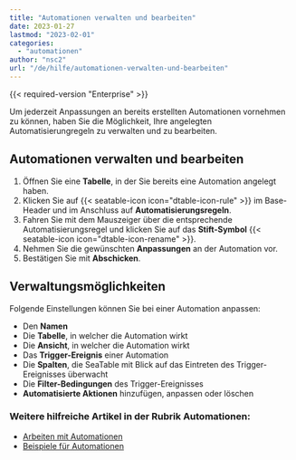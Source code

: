```yaml
---
title: "Automationen verwalten und bearbeiten"
date: 2023-01-27
lastmod: "2023-02-01"
categories: 
  - "automationen"
author: "nsc2"
url: "/de/hilfe/automationen-verwalten-und-bearbeiten"
---
```


{{< required-version "Enterprise" >}}

Um jederzeit Anpassungen an bereits erstellten Automationen vornehmen zu können, haben Sie die Möglichkeit, Ihre angelegten Automatisierungregeln zu verwalten und zu bearbeiten.

## Automationen verwalten und bearbeiten

1. Öffnen Sie eine **Tabelle**, in der Sie bereits eine Automation angelegt haben.
2. Klicken Sie auf {{< seatable-icon icon="dtable-icon-rule" >}} im Base-Header und im Anschluss auf **Automatisierungsregeln**.
3. Fahren Sie mit dem Mauszeiger über die entsprechende Automatisierungsregel und klicken Sie auf das **Stift-Symbol** {{< seatable-icon icon="dtable-icon-rename" >}}.
4. Nehmen Sie die gewünschten **Anpassungen** an der Automation vor.
5. Bestätigen Sie mit **Abschicken**.

## Verwaltungsmöglichkeiten

Folgende Einstellungen können Sie bei einer Automation anpassen:

- Den **Namen**
- Die **Tabelle**, in welcher die Automation wirkt
- Die **Ansicht**, in welcher die Automation wirkt
- Das **Trigger-Ereignis** einer Automation
- Die **Spalten**, die SeaTable mit Blick auf das Eintreten des Trigger-Ereignisses überwacht
- Die **Filter-Bedingungen** des Trigger-Ereignisses
- **Automatisierte Aktionen** hinzufügen, anpassen oder löschen

### Weitere hilfreiche Artikel in der Rubrik Automationen:

- [Arbeiten mit Automationen](https://seatable.io/docs-category/arbeiten-mit-automationen/)
- [Beispiele für Automationen](https://seatable.io/docs-category/beispiele-fuer-automationen/)
